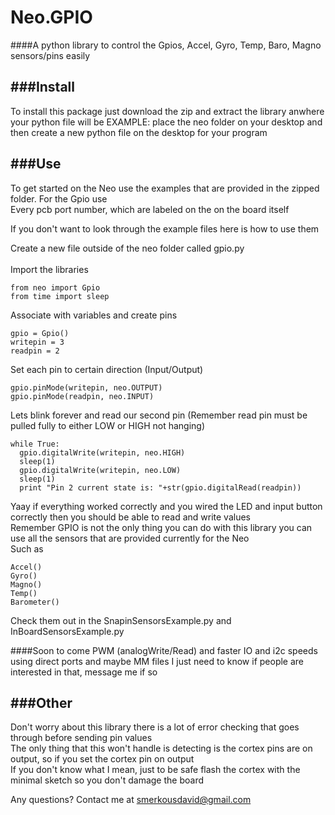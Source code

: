 # Neo.GPIO
####A python library to control the Gpios, Accel, Gyro, Temp, Baro, Magno sensors/pins easily

###Install
-----------------
To install this package just download the zip and extract the library anwhere your python file will be
EXAMPLE: place the neo folder on your desktop and then create a new python file on the desktop for your program

###Use
-----------------
To get started on the Neo use the examples that are provided in the zipped folder. For the Gpio use<br> 
Every pcb port number, which are labeled on the on the board itself<br>

If you don't want to look through the example files here is how to use them<br>

Create a new file outside of the neo folder called gpio.py<br><br>
Import the libraries<br>

    from neo import Gpio
    from time import sleep

Associate with variables and create pins<br>

    gpio = Gpio()
    writepin = 3
    readpin = 2

Set each pin to certain direction (Input/Output)<br>

    gpio.pinMode(writepin, neo.OUTPUT)
    gpio.pinMode(readpin, neo.INPUT)


Lets blink forever and read our second pin (Remember read pin must be pulled fully to either LOW or HIGH not hanging)<br>

    while True:
      gpio.digitalWrite(writepin, neo.HIGH)
      sleep(1)
      gpio.digitalWrite(writepin, neo.LOW)
      sleep(1)
      print "Pin 2 current state is: "+str(gpio.digitalRead(readpin))

Yaay if everything worked correctly and you wired the LED and input button correctly then you should be able to read and write values<br>
Remember GPIO is not the only thing you can do with this library you can use all the sensors that are provided currently for the Neo<br>Such as<br>

    Accel()
    Gyro()
    Magno()
    Temp()
    Barometer()

Check them out in the SnapinSensorsExample.py and InBoardSensorsExample.py<br>

####Soon to come PWM (analogWrite/Read) and faster IO and i2c speeds using direct ports and maybe MM files
I just need to know if people are interested in that, message me if so<br>

###Other
-----------------
Don't worry about this library there is a lot of error checking that goes through before sending pin values<br>
The only thing that this won't handle is detecting is the cortex pins are on output, so if you set the cortex pin on output<br>
If you don't know what I mean, just to be safe flash the cortex with the minimal sketch so you don't damage the board<br>

Any questions? Contact me at smerkousdavid@gmail.com

